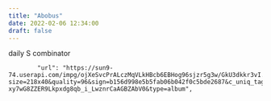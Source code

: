 ```yaml
---
title: "Abobus"
date: 2022-02-06 12:34:00
draft: false
---
```


daily S combinator

            "url": "https://sun9-74.userapi.com/impg/ojXeSvcPrALczMqVLkHBcb6EBHog96sjzr5g3w/GkU3dkkr3vI.jpg?size=218x40&quality=96&sign=b156d998e5b5fab06b042f0c5bde2687&c_uniq_tag=hH4O-xy7wG8ZZER9Lkpxdg8qb_i_LwznrCaAGBZAbV0&type=album",
